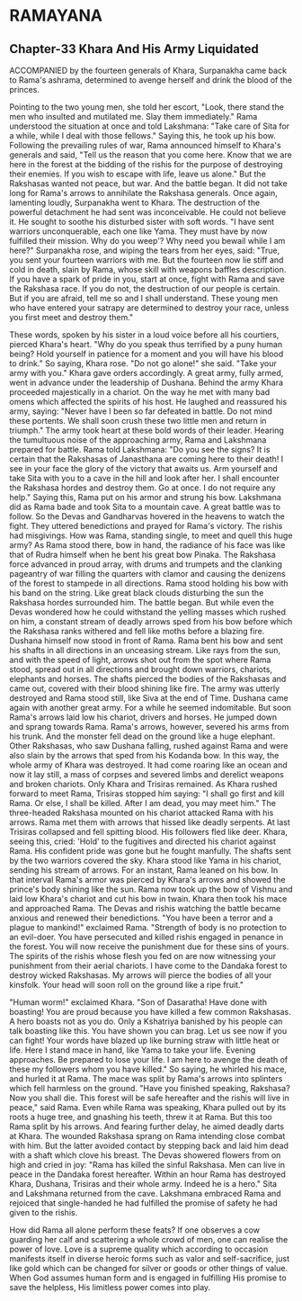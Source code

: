 # RAMAYANA
## Chapter-33 Khara And His Army Liquidated

ACCOMPANIED by the fourteen generals of Khara, Surpanakha came back to Rama's ashrama, determined to avenge herself and drink the blood of the princes.

Pointing to the two young men, she told her escort, "Look, there stand the men who insulted and mutilated me. Slay them immediately." Rama understood the situation at once and told Lakshmana: "Take care of Sita for a while, while I deal with those fellows." Saying this, he took up his bow. Following the prevailing rules of war, Rama announced himself to Khara's generals and said, "Tell us the reason that you come here. Know that we are here in the forest at the bidding of the rishis for the purpose of destroying their enemies. If you wish to escape with life, leave us alone." But the Rakshasas wanted not peace, but war. And the battle began. It did not take long for Rama's arrows to annihilate the Rakshasa generals. Once again, lamenting loudly, Surpanakha went to Khara. The destruction of the powerful detachment he had sent was inconceivable. He could not believe it. He sought to soothe his disturbed sister with soft words. "I have sent warriors unconquerable, each one like Yama. They must have by now fulfilled their mission. Why do you weep'? Why need you bewail while I am here?" Surpanakha rose, and wiping the tears from her eyes, said: "True, you sent your fourteen warriors with me. But the fourteen now lie stiff and cold in death, slain by Rama, whose skill with weapons baffles description. If you have a spark of pride in you, start at once, fight with Rama and save the Rakshasa race. If you do not, the destruction of our people is certain. But if you are afraid, tell me so and I shall understand. These young men who have entered your satrapy are determined to destroy your race, unless you first meet and destroy them."

These words, spoken by his sister in a loud voice before all his courtiers, pierced Khara's heart. "Why do you speak thus terrified by a puny human being? Hold yourself in patience for a moment and you will have his blood to drink." So saying, Khara rose. "Do not go alone!" she said. "Take your army with you." Khara gave orders accordingly. A great army, fully armed, went in advance under the leadership of Dushana. Behind the army Khara proceeded majestically in a chariot. On the way he met with many bad omens which affected the spirits of his host. He laughed and reassured his army, saying: "Never have I been so far defeated in battle. Do not mind these portents. We shall soon crush these two little men and return in triumph." The army took heart at these bold words of their leader. Hearing the tumultuous noise of the approaching army, Rama and Lakshmana prepared for battle. Rama told Lakshmana: "Do you see the signs? It is certain that the Rakshasas of Janasthana are coming here to their death! I see in your face the glory of the victory that awaits us. Arm yourself and take Sita with you to a cave in the hill and look after her. I shall encounter the Rakshasa hordes and destroy them. Go at once. I do not require any help." Saying this, Rama put on his armor and strung his bow. Lakshmana did as Rama bade and took Sita to a mountain cave. A great battle was to follow. So the Devas and Gandharvas hovered in the heavens to watch the fight. They uttered benedictions and prayed for Rama's victory. The rishis had misgivings. How was Rama, standing single, to meet and quell this huge army? As Rama stood there, bow in hand, the radiance of his face was like that of Rudra himself when he bent his great bow Pinaka. The Rakshasa force advanced in proud array, with drums and trumpets and the clanking pageantry of war filling the quarters with clamor and causing the denizens of the forest to stampede in all directions. Rama stood holding his bow with his band on the string. Like great black clouds disturbing the sun the Rakshasa hordes surrounded him. The battle began. But while even the Devas wondered how he could withstand the yelling masses which rushed on him, a constant stream of deadly arrows sped from his bow before which the Rakshasa ranks withered and fell like moths before a blazing fire. Dushana himself now stood in front of Rama. Rama bent his bow and sent his shafts in all directions in an unceasing stream. Like rays from the sun, and with the speed of light, arrows shot out from the spot where Rama stood, spread out in all directions and brought down warriors, chariots, elephants and horses. The shafts pierced the bodies of the Rakshasas and came out, covered with their blood shining like fire. The army was utterly destroyed and Rama stood still, like Siva at the end of Time. Dushana came again with another great army. For a while he seemed indomitable. But soon Rama's arrows laid low his chariot, drivers and horses. He jumped down and sprang towards Rama. Rama's arrows, however, severed his arms from his trunk. And the monster fell dead on the ground like a huge elephant. Other Rakshasas, who saw Dushana falling, rushed against Rama and were also slain by the arrows that sped from his Kodanda bow. In this way, the whole army of Khara was destroyed. It had come roaring like an ocean and now it lay still, a mass of corpses and severed limbs and derelict weapons and broken chariots. Only Khara and Trisiras remained. As Khara rushed forward to meet Rama, Trisiras stopped him saying: "I shall go first and kill Rama. Or else, I shall be killed. After I am dead, you may meet him." The three-headed Rakshasa mounted on his chariot attacked Rama with his arrows. Rama met them with arrows that hissed like deadly serpents. At last Trisiras collapsed and fell spitting blood. His followers fled like deer. Khara, seeing this, cried: 'Hold' to the fugitives and directed his chariot against Rama. His confident pride was gone but he fought manfully. The shafts sent by the two warriors covered the sky. Khara stood like Yama in his chariot, sending his stream of arrows. For an instant, Rama leaned on his bow. In that interval Rama's armor was pierced by Khara's arrows and showed the prince's body shining like the sun. Rama now took up the bow of Vishnu and laid low Khara's chariot and cut his bow in twain. Khara then took his mace and approached Rama. The Devas and rishis watching the battle became anxious and renewed their benedictions. "You have been a terror and a plague to mankind!" exclaimed Rama. "Strength of body is no protection to an evil-doer. You have persecuted and killed rishis engaged in penance in the forest. You will now receive the punishment due for these sins of yours. The spirits of the rishis whose flesh you fed on are now witnessing your punishment from their aerial chariots. I have come to the Dandaka forest to destroy wicked Rakshasas. My arrows will pierce the bodies of all your kinsfolk. Your head will soon roll on the ground like a ripe fruit."

"Human worm!" exclaimed Khara. "Son of Dasaratha! Have done with boasting! You are proud because you have killed a few common Rakshasas. A hero boasts not as you do. Only a Kshatriya banished by his people can talk boasting like this. You have shown you can brag. Let us see now if you can fight! Your words have blazed up like burning straw with little heat or life. Here I stand mace in hand, like Yama to take your life. Evening approaches. Be prepared to lose your life. I am here to avenge the death of these my followers whom you have killed." So saying, he whirled his mace, and hurled it at Rama. The mace was split by Rama's arrows into splinters which fell harmless on the ground. "Have you finished speaking, Rakshasa? Now you shall die. This forest will be safe hereafter and the rishis will live in peace," said Rama. Even while Rama was speaking, Khara pulled out by its roots a huge tree, and gnashing his teeth, threw it at Rama. But this too Rama split by his arrows. And fearing further delay, he aimed deadly darts at Khara. The wounded Rakshasa sprang on Rama intending close combat with him. But the latter avoided contact by stepping back and laid him dead with a shaft which clove his breast. The Devas showered flowers from on high and cried in joy: "Rama has killed the sinful Rakshasa. Men can live in peace in the Dandaka forest hereafter. Within an hour Rama has destroyed Khara, Dushana, Trisiras and their whole army. Indeed he is a hero." Sita and Lakshmana returned from the cave. Lakshmana embraced Rama and rejoiced that single-handed he had fulfilled the promise of safety he had given to the rishis.

How did Rama all alone perform these feats? If one observes a cow guarding her calf and scattering a whole crowd of men, one can realise the power of love. Love is a supreme quality which according to occasion manifests itself in diverse heroic forms such as valor and self-sacrifice, just like gold which can be changed for silver or goods or other things of value. When God assumes human form and is engaged in fulfilling His promise to save the helpless, His limitless power comes into play.